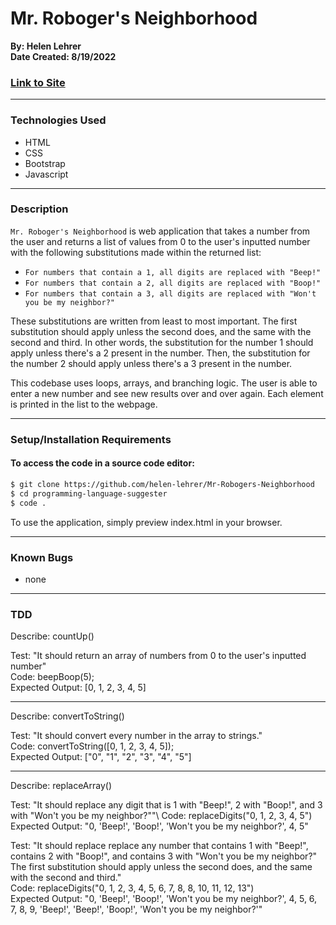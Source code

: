 # Mr. Roboger's Neighborhood

**By: Helen Lehrer**  
**Date Created: 8/19/2022**

### [Link to Site]()
---
### Technologies Used
* HTML
* CSS
* Bootstrap
* Javascript
---

### Description

`Mr. Roboger's Neighborhood` is web application that takes a number from the user and returns a list of values from 0 to the user's inputted number with the following substitutions made within the returned list: 
* `For numbers that contain a 1, all digits are replaced with "Beep!"`
* `For numbers that contain a 2, all digits are replaced with "Boop!"`
* `For numbers that contain a 3, all digits are replaced with "Won't you be my neighbor?"`

These substitutions are written from least to most important. The first substitution should apply unless the second does, and the same with the second and third. In other words, the substitution for the number 1 should apply unless there's a 2 present in the number. Then, the substitution for the number 2 should apply unless there's a 3 present in the number.

This codebase uses loops, arrays, and branching logic. The user is able to enter a new number and see new results over and over again. Each element is printed in the list to the webpage.

---

### Setup/Installation Requirements

#### To access the code in a source code editor: 
```bash
$ git clone https://github.com/helen-lehrer/Mr-Robogers-Neighborhood
$ cd programming-language-suggester
$ code .
```
To use the application, simply preview index.html in your browser.

---
### Known Bugs
* none
---
### TDD
Describe: countUp()

Test: "It should return an array of numbers from 0 to the user's inputted number"\
Code: beepBoop(5);\
Expected Output: [0, 1, 2, 3, 4, 5]

-----

Describe: convertToString()

Test: "It should convert every number in the array to strings."\
Code: convertToString([0, 1, 2, 3, 4, 5]);\
Expected Output: ["0", "1", "2", "3", "4", "5"]

-----

Describe: replaceArray()

Test: "It should replace any digit that is 1 with "Beep!", 2 with "Boop!", and 3 with "Won't you be my neighbor?""\ 
Code: replaceDigits("0, 1, 2, 3, 4, 5")\
Expected Output: "0, 'Beep!', 'Boop!', 'Won't you be my neighbor?', 4, 5"

Test: "It should replace replace any number that contains 1 with "Beep!", contains 2 with "Boop!", and contains 3 with "Won't you be my neighbor?" The first substitution should apply unless the second does, and the same with the second and third."\
Code: replaceDigits("0, 1, 2, 3, 4, 5, 6, 7, 8, 8, 10, 11, 12, 13")\
Expected Output: "0, 'Beep!', 'Boop!', 'Won't you be my neighbor?', 4, 5, 6, 7, 8, 9, 'Beep!', 'Beep!', 'Boop!', 'Won't you be my neighbor?'"